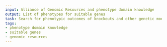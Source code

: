 ```yaml
---
input: Alliance of Genomic Resources and phenotype domain knowledge
output: List of phenotypes for suitable genes
task: Search for phenotypic outcomes of knockouts and other genetic modifications of genes
tags:
- phenotype domain knowledge
- suitable genes
- genomic resources
---
```

